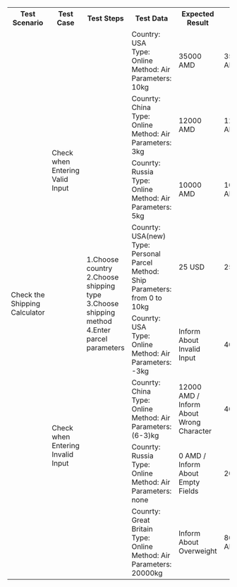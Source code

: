 <table>
    <tr>
        <th>Test Scenario</th>
        <th>Test Case</th>
        <th>Test Steps</th>
        <th>Test Data</th>
        <th>Expected Result</th>
        <th>Actual Result</th>
        <th>Status</th>
    </tr>
    <tr>
        <td width="120" rowspan="8">Check the Shipping Calculator</td>
        <td width="150" rowspan="4">Check when Entering Valid Input</td>
        <td width="250" rowspan="8"> 1.Choose country<br> 2.Choose shipping type<br> 3.Choose shipping method <br> 4.Enter parcel parameters</td>
        <td width="180" >Country: USA <br> Type: Online <br> Method: Air <br> Parameters: 10kg</td>
        <td>35000 AMD</td>
        <td>35000 AMD</td>
        <td>pass</td>
    </tr>
    <tr>
        <td>Counrty: China <br> Type: Online <br> Method: Air <br> Parameters: 3kg</td>
        <td>12000 AMD</td>
        <td>12000 AMD</td>
        <td>pass</td>
    </tr>
    <tr>
        <td>Counrty: Russia <br> Type: Online <br> Method: Air <br> Parameters: 5kg</td>
        <td>10000 AMD</td>
        <td>10000 AMD</td>
        <td>pass</td>  
    </tr>
    <tr>
        <td>Counrty: USA(new) <br> Type: Personal Parcel <br> Method: Ship <br> Parameters: from 0 to 10kg</td>
        <td>25 USD</td>
        <td>25 USD</td>
        <td>pass</td>  
    </tr>
    <tr>
        <td rowspan="4">Check when Entering Invalid Input </td>
        <td>Counrty: USA <br> Type: Online <br> Method: Air <br> Parameters: -3kg</td>
        <td>Inform About Invalid Input</td>
        <td>400 AMD</td>
        <td>fail</td> 
    </tr>
    <tr>
        <td>Counrty: China <br> Type: Online <br> Method: Air <br> Parameters: (6-3)kg</td>
        <td>12000 AMD / Inform About Wrong Character</td>
        <td>400 AMD</td>
        <td>fail</td> 
    </tr>
    <tr>
        <td>Counrty: Russia <br> Type: Online <br> Method: Air <br> Parameters: none</td>
        <td>0 AMD / Inform About Empty Fields</td>
        <td>2000 AMD</td>
        <td>fail</td> 
    </tr>
    <tr>
        <td>Counrty: Great Britain <br> Type: Online <br> Method: Air <br> Parameters: 20000kg</td>
        <td>Inform About Overweight</td>
        <td>80000000 AMD</td>
        <td>fail</td> 
    </tr>
    
</table>
